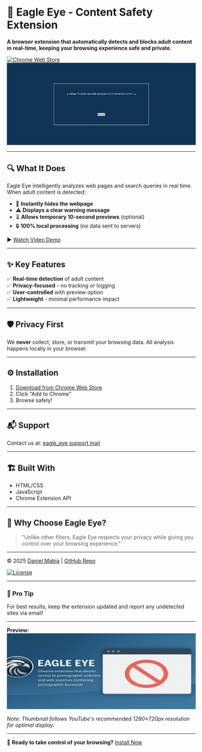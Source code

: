 # 🦅 Eagle Eye - Content Safety Extension  

**A browser extension that automatically detects and blocks adult content in real-time, keeping your browsing experience safe and private.**  

[![Chrome Web Store](https://img.shields.io/badge/Download-Chrome_Web_Store-blue?logo=google-chrome)](INSERT_LINK_HERE)  
![Demo](images/demo_snapshot.jpg)  

---

## 🔍 What It Does  
Eagle Eye intelligently analyzes web pages and search queries in real time. When adult content is detected:  
- 🚫 **Instantly hides the webpage**  
- ⚠️ **Displays a clear warning message**  
- ⏳ **Allows temporary 10-second previews** (optional)  
- 🔒 **100% local processing** (no data sent to servers)  

▶️ [Watch Video Demo](https://www.youtube.com/embed/6e0ihktxP1g)  

---

## ✨ Key Features  
✅ **Real-time detection** of adult content  
✅ **Privacy-focused** - no tracking or logging  
✅ **User-controlled** with preview option  
✅ **Lightweight** - minimal performance impact  

---

## 🛡️ Privacy First  
We **never** collect, store, or transmit your browsing data. All analysis happens locally in your browser.  

---

## ⚙️ Installation  
1. [Download from Chrome Web Store](INSERT_LINK_HERE)  
2. Click "Add to Chrome"  
3. Browse safely!  

---

## 📬 Support  
Contact us at: [eagle_eye support mail](mailto:daniel30chromdev@gmail.com)  

---

## 🏗️ Built With  
- HTML/CSS  
- JavaScript  
- Chrome Extension API  

---

## 🌟 Why Choose Eagle Eye?  
> "Unlike other filters, Eagle Eye respects your privacy while giving you control over your browsing experience."  

---

© 2025 [Daniel Mabia](https://github.com/princedan-123) | [GitHub Repo](#)  

[![License](https://img.shields.io/badge/License-MIT-green.svg)](LICENSE)  

---

### 📌 Pro Tip  
For best results, keep the extension updated and report any undetected sites via email!  

---

**Preview:**  
![Header](images/Marquee.jpg)  

*Note: Thumbnail follows YouTube's recommended 1280×720px resolution for optimal display.*  

---

🚀 **Ready to take control of your browsing?** [Install Now](#)